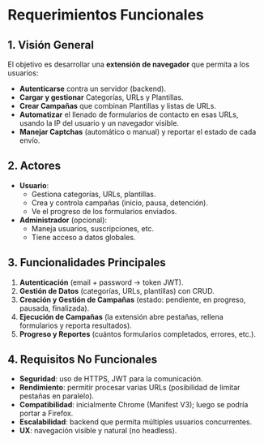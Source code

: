 # Requerimientos Funcionales

## 1. Visión General

El objetivo es desarrollar una **extensión de navegador** que permita a los usuarios:

- **Autenticarse** contra un servidor (backend).
- **Cargar y gestionar** Categorías, URLs y Plantillas.
- **Crear Campañas** que combinan Plantillas y listas de URLs.
- **Automatizar** el llenado de formularios de contacto en esas URLs, usando la IP del usuario y un navegador visible.
- **Manejar Captchas** (automático o manual) y reportar el estado de cada envío.

## 2. Actores

- **Usuario**:
  - Gestiona categorías, URLs, plantillas.
  - Crea y controla campañas (inicio, pausa, detención).
  - Ve el progreso de los formularios enviados.
- **Administrador** (opcional):
  - Maneja usuarios, suscripciones, etc.
  - Tiene acceso a datos globales.

## 3. Funcionalidades Principales

1. **Autenticación** (email + password → token JWT).
2. **Gestión de Datos** (categorías, URLs, plantillas) con CRUD.
3. **Creación y Gestión de Campañas** (estado: pendiente, en progreso, pausada, finalizada).
4. **Ejecución de Campañas** (la extensión abre pestañas, rellena formularios y reporta resultados).
5. **Progreso y Reportes** (cuántos formularios completados, errores, etc.).

## 4. Requisitos No Funcionales

- **Seguridad**: uso de HTTPS, JWT para la comunicación.
- **Rendimiento**: permitir procesar varias URLs (posibilidad de limitar pestañas en paralelo).
- **Compatibilidad**: inicialmente Chrome (Manifest V3); luego se podría portar a Firefox.
- **Escalabilidad**: backend que permita múltiples usuarios concurrentes.
- **UX**: navegación visible y natural (no headless).
